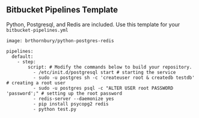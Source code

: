 ## Bitbucket Pipelines Template

Python, Postgresql, and Redis are included. Use this template for your `bitbucket-pipelines.yml`

```
image: brthornbury/python-postgres-redis

pipelines:
  default:
    - step:
        script: # Modify the commands below to build your repository.
          - /etc/init.d/postgresql start # starting the service
          - sudo -u postgres sh -c 'createuser root & createdb testdb' # creating a root user 
          - sudo -u postgres psql -c "ALTER USER root PASSWORD 'password';" # setting up the root password
          - redis-server --daemonize yes
          - pip install psycopg2 redis
          - python test.py
```